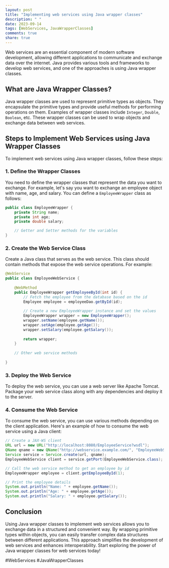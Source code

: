 ```yaml
---
layout: post
title: "Implementing web services using Java wrapper classes"
description: " "
date: 2023-09-14
tags: [WebServices, JavaWrapperClasses]
comments: true
share: true
---
```


Web services are an essential component of modern software development, allowing different applications to communicate and exchange data over the internet. Java provides various tools and frameworks to develop web services, and one of the approaches is using Java wrapper classes.

## What are Java Wrapper Classes?

Java wrapper classes are used to represent primitive types as objects. They encapsulate the primitive types and provide useful methods for performing operations on them. Examples of wrapper classes include `Integer`, `Double`, `Boolean`, etc. These wrapper classes can be used to wrap objects and exchange data between web services.

## Steps to Implement Web Services using Java Wrapper Classes

To implement web services using Java wrapper classes, follow these steps:

### 1. Define the Wrapper Classes

You need to define the wrapper classes that represent the data you want to exchange. For example, let's say you want to exchange an employee object with name, age, and salary. You can define a `EmployeeWrapper` class as follows:

```java
public class EmployeeWrapper {
    private String name;
    private int age;
    private double salary;

    // Getter and Setter methods for the variables
}
```

### 2. Create the Web Service Class

Create a Java class that serves as the web service. This class should contain methods that expose the web service operations. For example:

```java
@WebService
public class EmployeeWebService {
    
    @WebMethod
    public EmployeeWrapper getEmployeeById(int id) {
        // Fetch the employee from the database based on the id
        Employee employee = employeeDao.getById(id);
        
        // Create a new EmployeeWrapper instance and set the values
        EmployeeWrapper wrapper = new EmployeeWrapper();
        wrapper.setName(employee.getName());
        wrapper.setAge(employee.getAge());
        wrapper.setSalary(employee.getSalary());
        
        return wrapper;
    }
    
    // Other web service methods
    
}
```

### 3. Deploy the Web Service

To deploy the web service, you can use a web server like Apache Tomcat. Package your web service class along with any dependencies and deploy it to the server.

### 4. Consume the Web Service

To consume the web service, you can use various methods depending on the client application. Here's an example of how to consume the web service using a Java client:

```java
// Create a JAX-WS client
URL url = new URL("http://localhost:8080/EmployeeService?wsdl");
QName qname = new QName("http://webservice.example.com/", "EmployeeWebService");
Service service = Service.create(url, qname);
EmployeeWebService client = service.getPort(EmployeeWebService.class);

// Call the web service method to get an employee by id
EmployeeWrapper employee = client.getEmployeeById(1);

// Print the employee details
System.out.println("Name: " + employee.getName());
System.out.println("Age: " + employee.getAge());
System.out.println("Salary: " + employee.getSalary());
```

## Conclusion

Using Java wrapper classes to implement web services allows you to exchange data in a structured and convenient way. By wrapping primitive types within objects, you can easily transfer complex data structures between different applications. This approach simplifies the development of web services and enhances interoperability. Start exploring the power of Java wrapper classes for web services today!

#WebServices #JavaWrapperClasses